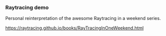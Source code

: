 ### Raytracing demo

Personal reinterpretation of the awesome Raytracing in a weekend series.

https://raytracing.github.io/books/RayTracingInOneWeekend.html
